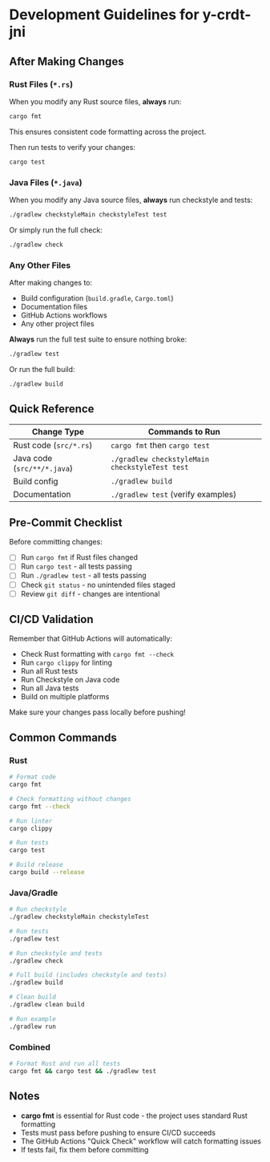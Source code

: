 # Development Guidelines for y-crdt-jni

## After Making Changes

### Rust Files (`*.rs`)

When you modify any Rust source files, **always** run:

```bash
cargo fmt
```

This ensures consistent code formatting across the project.

Then run tests to verify your changes:

```bash
cargo test
```

### Java Files (`*.java`)

When you modify any Java source files, **always** run checkstyle and tests:

```bash
./gradlew checkstyleMain checkstyleTest test
```

Or simply run the full check:

```bash
./gradlew check
```

### Any Other Files

After making changes to:
- Build configuration (`build.gradle`, `Cargo.toml`)
- Documentation files
- GitHub Actions workflows
- Any other project files

**Always** run the full test suite to ensure nothing broke:

```bash
./gradlew test
```

Or run the full build:

```bash
./gradlew build
```

## Quick Reference

| Change Type | Commands to Run |
|-------------|-----------------|
| Rust code (`src/*.rs`) | `cargo fmt` then `cargo test` |
| Java code (`src/**/*.java`) | `./gradlew checkstyleMain checkstyleTest test` |
| Build config | `./gradlew build` |
| Documentation | `./gradlew test` (verify examples) |

## Pre-Commit Checklist

Before committing changes:

- [ ] Run `cargo fmt` if Rust files changed
- [ ] Run `cargo test` - all tests passing
- [ ] Run `./gradlew test` - all tests passing
- [ ] Check `git status` - no unintended files staged
- [ ] Review `git diff` - changes are intentional

## CI/CD Validation

Remember that GitHub Actions will automatically:
- Check Rust formatting with `cargo fmt --check`
- Run `cargo clippy` for linting
- Run all Rust tests
- Run Checkstyle on Java code
- Run all Java tests
- Build on multiple platforms

Make sure your changes pass locally before pushing!

## Common Commands

### Rust
```bash
# Format code
cargo fmt

# Check formatting without changes
cargo fmt --check

# Run linter
cargo clippy

# Run tests
cargo test

# Build release
cargo build --release
```

### Java/Gradle
```bash
# Run checkstyle
./gradlew checkstyleMain checkstyleTest

# Run tests
./gradlew test

# Run checkstyle and tests
./gradlew check

# Full build (includes checkstyle and tests)
./gradlew build

# Clean build
./gradlew clean build

# Run example
./gradlew run
```

### Combined
```bash
# Format Rust and run all tests
cargo fmt && cargo test && ./gradlew test
```

## Notes

- **cargo fmt** is essential for Rust code - the project uses standard Rust formatting
- Tests must pass before pushing to ensure CI/CD succeeds
- The GitHub Actions "Quick Check" workflow will catch formatting issues
- If tests fail, fix them before committing
